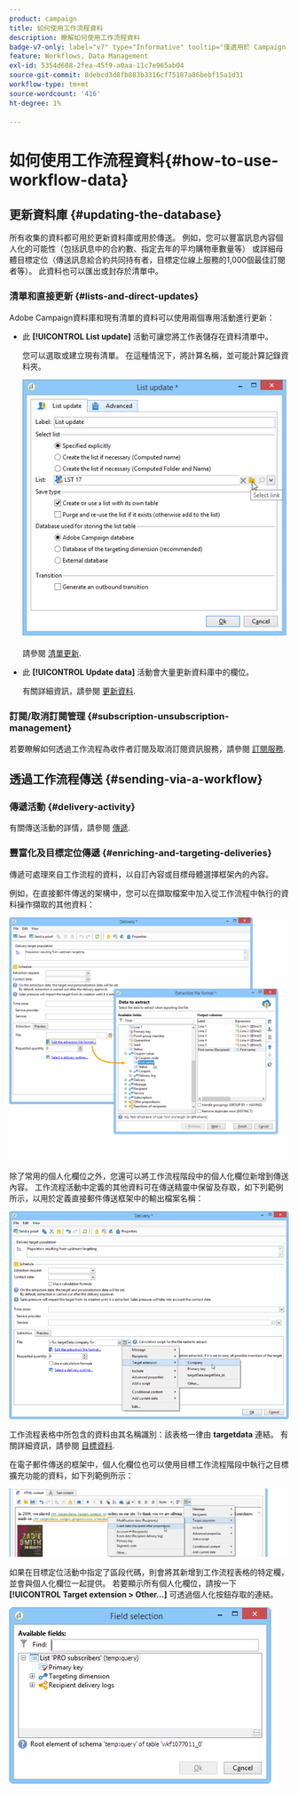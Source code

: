 ```yaml
---
product: campaign
title: 如何使用工作流程資料
description: 瞭解如何使用工作流程資料
badge-v7-only: label="v7" type="Informative" tooltip="僅適用於 Campaign Classic v7"
feature: Workflows, Data Management
exl-id: 5354d608-2fea-45f9-a0aa-11c7e965ab04
source-git-commit: 8debcd3d8fb883b3316cf75187a86bebf15a1d31
workflow-type: tm+mt
source-wordcount: '416'
ht-degree: 1%

---
```


# 如何使用工作流程資料{#how-to-use-workflow-data}



## 更新資料庫 {#updating-the-database}

所有收集的資料都可用於更新資料庫或用於傳送。 例如，您可以豐富訊息內容個人化的可能性（包括訊息中的合約數、指定去年的平均購物車數量等） 或詳細母體目標定位（傳送訊息給合約共同持有者，目標定位線上服務的1,000個最佳訂閱者等）。 此資料也可以匯出或封存於清單中。

### 清單和直接更新 {#lists-and-direct-updates}

Adobe Campaign資料庫和現有清單的資料可以使用兩個專用活動進行更新：

* 此 **[!UICONTROL List update]** 活動可讓您將工作表儲存在資料清單中。

  您可以選取或建立現有清單。 在這種情況下，將計算名稱，並可能計算記錄資料夾。

  ![](assets/s_user_create_list.png)

  請參閱 [清單更新](list-update.md).

* 此 **[!UICONTROL Update data]** 活動會大量更新資料庫中的欄位。

  有關詳細資訊，請參閱 [更新資料](update-data.md).

### 訂閱/取消訂閱管理 {#subscription-unsubscription-management}

若要瞭解如何透過工作流程為收件者訂閱及取消訂閱資訊服務，請參閱 [訂閱服務](subscription-services.md).

## 透過工作流程傳送 {#sending-via-a-workflow}

### 傳遞活動 {#delivery-activity}

有關傳送活動的詳情，請參閱 [傳遞](delivery.md).

### 豐富化及目標定位傳遞 {#enriching-and-targeting-deliveries}

傳遞可處理來自工作流程的資料，以自訂內容或目標母體選擇框架內的內容。

例如，在直接郵件傳送的架構中，您可以在擷取檔案中加入從工作流程中執行的資料操作擷取的其他資料：

![](assets/s_advuser_add_data_postal_mail.png)

除了常用的個人化欄位之外，您還可以將工作流程階段中的個人化欄位新增到傳送內容。 工作流程活動中定義的其他資料可在傳送精靈中保留及存取，如下列範例所示，以用於定義直接郵件傳送框架中的輸出檔案名稱：

![](assets/s_advuser_using_additional_data.png)

工作流程表格中所包含的資料由其名稱識別：該表格一律由 **targetdata** 連結。 有關詳細資訊，請參閱 [目標資料](data-life-cycle.md#target-data).

在電子郵件傳送的框架中，個人化欄位也可以使用目標工作流程階段中執行之目標擴充功能的資料，如下列範例所示：

![](assets/s_advuser_add_data_email.png)

如果在目標定位活動中指定了區段代碼，則會將其新增到工作流程表格的特定欄，並會與個人化欄位一起提供。 若要顯示所有個人化欄位，請按一下 **[!UICONTROL Target extension > Other...]** 可透過個人化按鈕存取的連結。

![](assets/s_advuser_segment_code_select.png)
